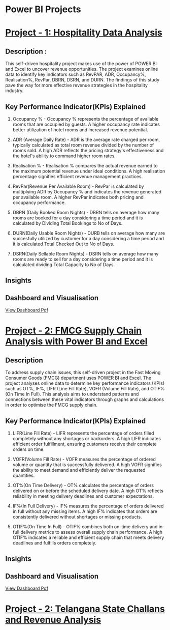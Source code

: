 # Power BI Projects 

# [Project - 1: Hospitality Data Analysis](https://jigneshs6701.github.io/Jignesh_Sharma_Portfolio/)

## Description :
This self-driven hospitality project makes use of the power of POWER BI and Excel to uncover revenue opportunities. The project examines online data to identify key indicators such as RevPAR, ADR, Occupancy%, Realisation%, RevPar, DBRN, DSRN, and DURN. The findings of this study pave the way for more effective revenue strategies in the hospitality industry.

## Key Performance Indicator(KPIs)  Explained 

1. Occupancy % - Occupancy % represents the percentage of available rooms that are occupied by guests.
                 A higher occupancy rate indicates better utilization of hotel rooms and increased revenue potential.

2. ADR (Average Daily Rate) -  ADR is the average rate charged per room, typically calculated as total room revenue divided by the number of rooms sold.
                                A high ADR reflects the pricing strategy's effectiveness and the hotel's ability to command higher room rates.

3. Realisation % - Realisation % compares the actual revenue earned to the maximum potential revenue under ideal conditions.
                   A high realisation percentage signifies efficient revenue management practices.

4. RevPar(Revenue Per Available Room) - RevPar is calculated by multiplying ADR by Occupancy % and indicates the revenue generated per available room.
                                        A higher RevPar indicates both pricing and occupancy performance.

 5. DBRN (Daily Booked Room Nights) - DBRN tells on average how many rooms are booked for a day considering a time period and it is calculated by Dividing Total Bookings to No of Days.

 6. DURN(Daily Usable Room Nights) - DURB tells on average how many are succesfully utilized by customer for a day considering a time period and it is calculated Total Checked Out to No of Days.

 7. DSRN(Daily Sellable Room Nights) - DSRN tells on average how many rooms are ready to sell for a day considering a time period and it is calculated dividing Total Capacity to No of Days.

## Insights 

## Dashboard and Visualisation 
[View Dashboard Pdf](https://jigneshs6701.github.io/Jignesh_Sharma_Portfolio/Hospitality%20data%20analysis.pdf)


# [Project - 2: FMCG Supply Chain Analysis with Power BI and Excel ](https://jigneshs6701.github.io/Jignesh_Sharma_Portfolio/)

## Description 

To address supply chain issues, this self-driven project in the Fast Moving Consumer Goods (FMCG) department uses POWER BI and Excel. The project analyses online data to determine key performance indicators (KPIs) such as OT%, IF%, LIFR (Line Fill Rate), VOFR (Volume Fill Rate), and OTIF% (On Time In Full). This analysis aims to understand patterns and connections between these vital indicators through graphs and calculations in order to optimise the FMCG supply chain.

## Key Performance Indicator(KPIs)  Explained

1. LIFR(Line Fill Rate) - LIFR represents the percentage of orders filled completely without any shortages or backorders.
                          A high LIFR indicates efficient order fulfillment, ensuring customers receive their complete orders on time.

2. VOFR(Volume Fill Rate) - VOFR measures the percentage of ordered volume or quantity that is successfully delivered.
                          A high VOFR signifies the ability to meet demand and efficiently deliver the requested quantities.

3. OT%(On Time Delivery) - OT% calculates the percentage of orders delivered on or before the scheduled delivery date.
                           A high OT% reflects reliability in meeting delivery deadlines and customer expectations.

4. IF%(In Full Delivery)  -  IF% measures the percentage of orders delivered in full without any missing items.
                           A high IF% indicates that orders are consistently delivered without shortages or missing products.

5. OTIF%(On Time In Full) - OTIF% combines both on-time delivery and in-full delivery metrics to assess overall supply chain performance.
                           A high OTIF% indicates a reliable and efficient supply chain that meets delivery deadlines and fulfills orders completely.

## Insights 

## Dashboard and Visualisation
[View Dashboard Pdf](https://jigneshs6701.github.io/Jignesh_Sharma_Portfolio/Supply%20Chain%20Analysis%20in%20FMCG%20Department.pdf)


# [Project - 2: Telangana State Challans and Revenue Analysis ](https://jigneshs6701.github.io/Jignesh_Sharma_Portfolio/)









